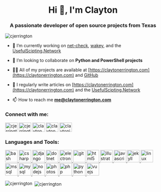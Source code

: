 <h1 align="center">Hi 👋, I'm Clayton</h1>
<h3 align="center">A passionate developer of open source projects from Texas</h3>

<p align="left"> <img src="https://komarev.com/ghpvc/?username=cjerrington&label=Profile%20views&color=0e75b6&style=flat" alt="cjerrington" /> </p>

- 🔭 I’m currently working on [net-check](https://claytonerrington.com/net-check), [wakey](https://github.com/cjerrington/wakey), and the [UsefulScipting.Network](http://usefulscripting.network/)

- 👯 I’m looking to collaborate on **Python and PowerShell projects**

- 👨‍💻 All of my projects are available at [https://claytonerrington.com](https://claytonerrington.com) and [GitHub](https://github.com/cjerrington)

- 📝 I regularly write articles on [https://claytonerrington.com](https://claytonerrington.com) and the [UsefulScipting.Network](http://usefulscripting.network/)

- 📫 How to reach me **me@claytonerrington.com**

<h3 align="left">Connect with me:</h3>
<p align="left">
<a href="https://codepen.io/cjerrington" target="blank"><img align="center" src="https://cdn.jsdelivr.net/npm/simple-icons@3.0.1/icons/codepen.svg" alt="cjerrington" height="30" width="40" /></a>
<a href="https://twitter.com/cjerrington" target="blank"><img align="center" src="https://cdn.jsdelivr.net/npm/simple-icons@3.0.1/icons/twitter.svg" alt="cjerrington" height="30" width="40" /></a>
<a href="https://linkedin.com/in/claytonerrington" target="blank"><img align="center" src="https://cdn.jsdelivr.net/npm/simple-icons@3.0.1/icons/linkedin.svg" alt="claytonerrington" height="30" width="40" /></a>
<a href="https://fb.com/clayton.errington" target="blank"><img align="center" src="https://cdn.jsdelivr.net/npm/simple-icons@3.0.1/icons/facebook.svg" alt="clayton.errington" height="30" width="40" /></a>
<a href="https://instagram.com/claytonjerrington" target="blank"><img align="center" src="https://cdn.jsdelivr.net/npm/simple-icons@3.0.1/icons/instagram.svg" alt="claytonjerrington" height="30" width="40" /></a>
</p>

<h3 align="left">Languages and Tools:</h3>
<p align="left"> <a href="https://www.gnu.org/software/bash/" target="_blank"> <img src="https://www.vectorlogo.zone/logos/gnu_bash/gnu_bash-icon.svg" alt="bash" width="40" height="40"/> </a> <a href="https://www.w3schools.com/cs/" target="_blank"> <img src="https://devicons.github.io/devicon/devicon.git/icons/csharp/csharp-original.svg" alt="csharp" width="40" height="40"/> </a> <a href="https://www.djangoproject.com/" target="_blank"> <img src="https://devicons.github.io/devicon/devicon.git/icons/django/django-original.svg" alt="django" width="40" height="40"/> </a> <a href="https://dotnet.microsoft.com/" target="_blank"> <img src="https://devicons.github.io/devicon/devicon.git/icons/dot-net/dot-net-original-wordmark.svg" alt="dotnet" width="40" height="40"/> </a> <a href="https://www.electronjs.org" target="_blank"> <img src="https://devicons.github.io/devicon/devicon.git/icons/electron/electron-original.svg" alt="electron" width="40" height="40"/> </a> <a href="https://git-scm.com/" target="_blank"> <img src="https://www.vectorlogo.zone/logos/git-scm/git-scm-icon.svg" alt="git" width="40" height="40"/> </a> <a href="https://www.w3.org/html/" target="_blank"> <img src="https://devicons.github.io/devicon/devicon.git/icons/html5/html5-original-wordmark.svg" alt="html5" width="40" height="40"/> </a> <a href="https://www.adobe.com/in/products/illustrator.html" target="_blank"> <img src="https://www.vectorlogo.zone/logos/adobe_illustrator/adobe_illustrator-icon.svg" alt="illustrator" width="40" height="40"/> </a> <a href="https://developer.mozilla.org/en-US/docs/Web/JavaScript" target="_blank"> <img src="https://devicons.github.io/devicon/devicon.git/icons/javascript/javascript-original.svg" alt="javascript" width="40" height="40"/> </a> <a href="https://jekyllrb.com/" target="_blank"> <img src="https://www.vectorlogo.zone/logos/jekyllrb/jekyllrb-icon.svg" alt="jekyll" width="40" height="40"/> </a> <a href="https://www.linux.org/" target="_blank"> <img src="https://devicons.github.io/devicon/devicon.git/icons/linux/linux-original.svg" alt="linux" width="40" height="40"/> </a> <a href="https://www.microsoft.com/en-us/sql-server" target="_blank"> <img src="https://cdn.worldvectorlogo.com/logos/microsoft-sql-server.svg" alt="mssql" width="40" height="40"/> </a> <a href="https://www.mysql.com/" target="_blank"> <img src="https://devicons.github.io/devicon/devicon.git/icons/mysql/mysql-original-wordmark.svg" alt="mysql" width="40" height="40"/> </a> <a href="https://nodejs.org" target="_blank"> <img src="https://devicons.github.io/devicon/devicon.git/icons/nodejs/nodejs-original-wordmark.svg" alt="nodejs" width="40" height="40"/> </a> <a href="https://www.photoshop.com/en" target="_blank"> <img src="https://devicons.github.io/devicon/devicon.git/icons/photoshop/photoshop-plain.svg" alt="photoshop" width="40" height="40"/> </a> <a href="https://www.php.net" target="_blank"> <img src="https://devicons.github.io/devicon/devicon.git/icons/php/php-original.svg" alt="php" width="40" height="40"/> </a> <a href="https://www.python.org" target="_blank"> <img src="https://devicons.github.io/devicon/devicon.git/icons/python/python-original.svg" alt="python" width="40" height="40"/> </a> <a href="https://vuejs.org/" target="_blank"> <img src="https://devicons.github.io/devicon/devicon.git/icons/vuejs/vuejs-original-wordmark.svg" alt="vuejs" width="40" height="40"/> </a> </p>

<p><img align="left" src="https://github-readme-stats.vercel.app/api/top-langs?username=cjerrington&show_icons=true&locale=en&layout=compact" alt="cjerrington" /></p>

<p>&nbsp;<img align="center" src="https://github-readme-stats.vercel.app/api?username=cjerrington&show_icons=true&locale=en" alt="cjerrington" /></p>
